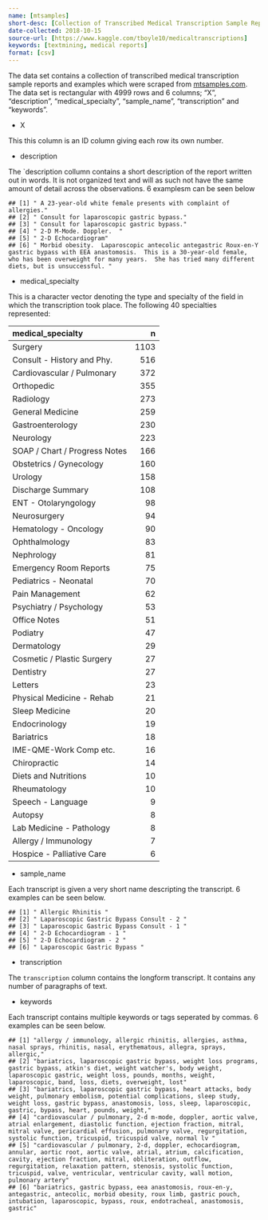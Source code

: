 ```yaml
---
name: [mtsamples]
short-desc: [Collection of Transcribed Medical Transcription Sample Reports and Examples]
date-collected: 2018-10-15
source-url: [https://www.kaggle.com/tboyle10/medicaltranscriptions]
keywords: [textmining, medical reports]
format: [csv]
---
```


The data set contains a collection of transcribed medical transcription
sample reports and examples which were scraped from
[mtsamples.com](https://www.mtsamples.com/). The data set is rectangular
with 4999 rows and 6 columns; “X”, “description”, “medical\_specialty”,
“sample\_name”, “transcription” and “keywords”.

  - X

This this column is an ID column giving each row its own number.

  - description

The \`description collumn contains a short description of the report
written out in words. It is not organized text and will as such not have
the same amount of detail across the observations. 6 examplesm can be
seen below

    ## [1] " A 23-year-old white female presents with complaint of allergies."                                                                                                                                                                    
    ## [2] " Consult for laparoscopic gastric bypass."                                                                                                                                                                                            
    ## [3] " Consult for laparoscopic gastric bypass."                                                                                                                                                                                            
    ## [4] " 2-D M-Mode. Doppler.  "                                                                                                                                                                                                              
    ## [5] " 2-D Echocardiogram"                                                                                                                                                                                                                  
    ## [6] " Morbid obesity.  Laparoscopic antecolic antegastric Roux-en-Y gastric bypass with EEA anastomosis.  This is a 30-year-old female, who has been overweight for many years.  She has tried many different diets, but is unsuccessful. "

  - medical\_specialty

This is a character vector denoting the type and specialty of the field
in which the transcription took place. The following 40 specialties
represented:

| medical\_specialty            |    n |
| :---------------------------- | ---: |
| Surgery                       | 1103 |
| Consult - History and Phy.    |  516 |
| Cardiovascular / Pulmonary    |  372 |
| Orthopedic                    |  355 |
| Radiology                     |  273 |
| General Medicine              |  259 |
| Gastroenterology              |  230 |
| Neurology                     |  223 |
| SOAP / Chart / Progress Notes |  166 |
| Obstetrics / Gynecology       |  160 |
| Urology                       |  158 |
| Discharge Summary             |  108 |
| ENT - Otolaryngology          |   98 |
| Neurosurgery                  |   94 |
| Hematology - Oncology         |   90 |
| Ophthalmology                 |   83 |
| Nephrology                    |   81 |
| Emergency Room Reports        |   75 |
| Pediatrics - Neonatal         |   70 |
| Pain Management               |   62 |
| Psychiatry / Psychology       |   53 |
| Office Notes                  |   51 |
| Podiatry                      |   47 |
| Dermatology                   |   29 |
| Cosmetic / Plastic Surgery    |   27 |
| Dentistry                     |   27 |
| Letters                       |   23 |
| Physical Medicine - Rehab     |   21 |
| Sleep Medicine                |   20 |
| Endocrinology                 |   19 |
| Bariatrics                    |   18 |
| IME-QME-Work Comp etc.        |   16 |
| Chiropractic                  |   14 |
| Diets and Nutritions          |   10 |
| Rheumatology                  |   10 |
| Speech - Language             |    9 |
| Autopsy                       |    8 |
| Lab Medicine - Pathology      |    8 |
| Allergy / Immunology          |    7 |
| Hospice - Palliative Care     |    6 |

  - sample\_name

Each transcript is given a very short name descripting the transcript. 6
examples can be seen below.

    ## [1] " Allergic Rhinitis "                      
    ## [2] " Laparoscopic Gastric Bypass Consult - 2 "
    ## [3] " Laparoscopic Gastric Bypass Consult - 1 "
    ## [4] " 2-D Echocardiogram - 1 "                 
    ## [5] " 2-D Echocardiogram - 2 "                 
    ## [6] " Laparoscopic Gastric Bypass "

  - transcription

The `transcription` column contains the longform transcript. It contains
any number of paragraphs of text.

  - keywords

Each transcript contains multiple keywords or tags seperated by commas.
6 examples can be seen below.

    ## [1] "allergy / immunology, allergic rhinitis, allergies, asthma, nasal sprays, rhinitis, nasal, erythematous, allegra, sprays, allergic,"                                                                                                                                                                                                    
    ## [2] "bariatrics, laparoscopic gastric bypass, weight loss programs, gastric bypass, atkin's diet, weight watcher's, body weight, laparoscopic gastric, weight loss, pounds, months, weight, laparoscopic, band, loss, diets, overweight, lost"                                                                                               
    ## [3] "bariatrics, laparoscopic gastric bypass, heart attacks, body weight, pulmonary embolism, potential complications, sleep study, weight loss, gastric bypass, anastomosis, loss, sleep, laparoscopic, gastric, bypass, heart, pounds, weight,"                                                                                            
    ## [4] "cardiovascular / pulmonary, 2-d m-mode, doppler, aortic valve, atrial enlargement, diastolic function, ejection fraction, mitral, mitral valve, pericardial effusion, pulmonary valve, regurgitation, systolic function, tricuspid, tricuspid valve, normal lv "                                                                        
    ## [5] "cardiovascular / pulmonary, 2-d, doppler, echocardiogram, annular, aortic root, aortic valve, atrial, atrium, calcification, cavity, ejection fraction, mitral, obliteration, outflow, regurgitation, relaxation pattern, stenosis, systolic function, tricuspid, valve, ventricular, ventricular cavity, wall motion, pulmonary artery"
    ## [6] "bariatrics, gastric bypass, eea anastomosis, roux-en-y, antegastric, antecolic, morbid obesity, roux limb, gastric pouch, intubation, laparoscopic, bypass, roux, endotracheal, anastomosis, gastric"
